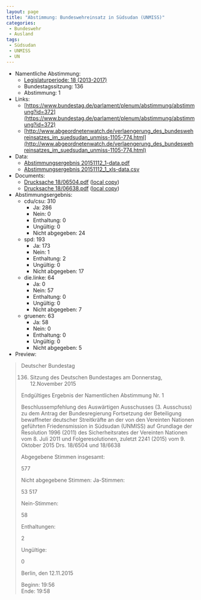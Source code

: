 ```yaml
---
layout: page
title: "Abstimmung: Bundeswehreinsatz in Südsudan (UNMISS)"
categories:
 - Bundeswehr
 - Ausland
tags:
 - Südsudan
 - UNMISS
 - UN
---
```


* Namentliche Abstimmung:
    * [Legislaturperiode: 18 (2013-2017)](https://de.wikipedia.org/wiki/18._Deutscher_Bundestag)
    * Bundestagssitzung: 136
    * Abstimmung: 1
* Links: 
    * [https://www.bundestag.de/parlament/plenum/abstimmung/abstimmung?id=372](https://www.bundestag.de/parlament/plenum/abstimmung/abstimmung?id=372)
    * [http://www.abgeordnetenwatch.de/verlaengerung_des_bundeswehreinsatzes_im_suedsudan_unmiss-1105-774.html](http://www.abgeordnetenwatch.de/verlaengerung_des_bundeswehreinsatzes_im_suedsudan_unmiss-1105-774.html)
* Data: 
    * [Abstimmungsergebnis 20151112_1-data.pdf](/res/abstimmungsliste/20151112_1-data.pdf)
    * [Abstimmungsergebnis 20151112_1_xls-data.csv](/res/abstimmungsliste/analyses/20151112_1_xls-data.csv)
* Documents: 
    * [Drucksache 18/06504.pdf](http://dip21.bundestag.de/dip21/btd/18/065/1806504.pdf) ([local copy](/res/abstimmungsdaten/018-136-01/1806504.pdf))
    * [Drucksache 18/06638.pdf](http://dip21.bundestag.de/dip21/btd/18/066/1806638.pdf) ([local copy](/res/abstimmungsdaten/018-136-01/1806638.pdf))
* Abstimmungsergebnis:
    * cdu/csu: 310
        * Ja: 286
        * Nein: 0
        * Enthaltung: 0
        * Ungültig: 0
        * Nicht abgegeben: 24
    * spd: 193
        * Ja: 173
        * Nein: 1
        * Enthaltung: 2
        * Ungültig: 0
        * Nicht abgegeben: 17
    * die.linke: 64
        * Ja: 0
        * Nein: 57
        * Enthaltung: 0
        * Ungültig: 0
        * Nicht abgegeben: 7
    * gruenen: 63
        * Ja: 58
        * Nein: 0
        * Enthaltung: 0
        * Ungültig: 0
        * Nicht abgegeben: 5
* Preview: 
> Deutscher Bundestag
> 
> 136. Sitzung des Deutschen Bundestages
> am Donnerstag, 12.November 2015
> 
> Endgültiges Ergebnis der Namentlichen Abstimmung Nr. 1
> 
> Beschlussempfehlung des Auswärtigen Ausschusses (3. Ausschuss) zu dem Antrag der
> Bundesregierung
> Fortsetzung der Beteiligung bewaffneter deutscher Streitkräfte an der von den Vereinten
> Nationen geführten Friedensmission in Südsudan (UNMISS) auf Grundlage der Resolution
> 1996 (2011) des Sicherheitsrates der Vereinten Nationen vom 8. Juli 2011 und
> Folgeresolutionen, zuletzt 2241 (2015) vom 9. Oktober 2015
> Drs. 18/6504 und 18/6638
> 
> Abgegebene Stimmen insgesamt:
> 
> 577
> 
> Nicht abgegebene Stimmen:
> Ja-Stimmen:
> 
> 53
> 517
> 
> Nein-Stimmen:
> 
> 58
> 
> Enthaltungen:
> 
> 2
> 
> Ungültige:
> 
> 0
> 
> Berlin, den 12.11.2015
> 
> Beginn: 19:56  
> Ende: 19:58
